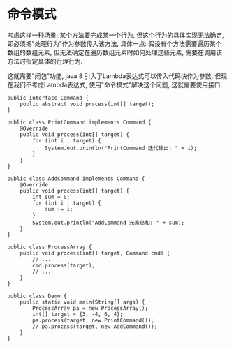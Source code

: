 # 命令模式

考虑这样一种场景: 某个方法要完成某一个行为, 但这个行为的具体实现无法确定, 即必须把"处理行为"作为参数传入该方法, 具体一点: 假设有个方法需要遍历某个数组的数组元素, 但无法确定在遍历数组元素时如何处理这些元素, 需要在调用该方法时指定具体的行理行为. 

这就需要"闭包"功能, java 8 引入了Lambda表达式可以传入代码块作为参数, 但现在我们不考虑Lambda表达式, 使用"命令模式"解决这个问题, 这就需要使用接口.

```
public interface Command {
    public abstract void process(int[] target);
}

public class PrintCommand implements Command {
    @Override
    public void process(int[] target) {
        for (int i : target) {
            System.out.println("PrintCommand 迭代输出: " + i);
        }
    }
}

public class AddCommand implements Command {
    @Override
    public void process(int[] target) {
        int sum = 0;
        for (int i : target) {
            sum += i;
        }
        System.out.println("AddCommand 元素总和: " + sum);
    }
}

public class ProcessArray {
    public void process(int[] target, Command cmd) {
        // ...
        cmd.process(target);
        // ...
    }
}

public class Demo {
    public static void main(String[] args) {
        ProcessArray pa = new ProcessArray();
        int[] target = {3, -4, 6, 4};
        pa.process(target, new PrintCommand());
        // pa.process(target, new AddCommand());
    }
}
```